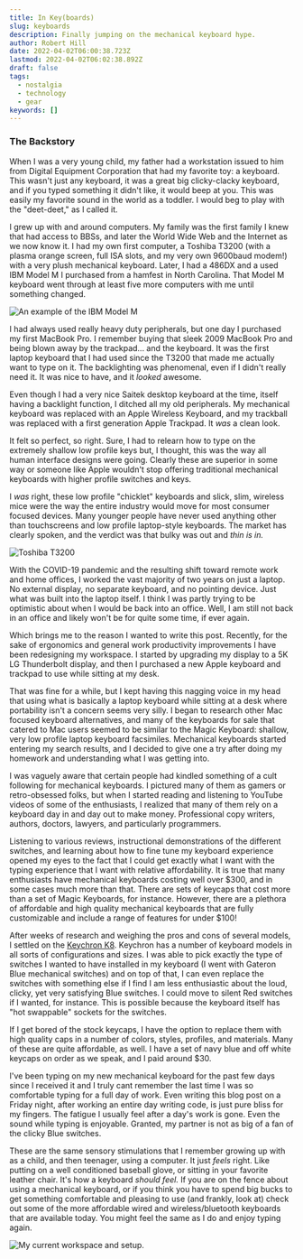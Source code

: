 ```yaml
---
title: In Key(boards)
slug: keyboards
description: Finally jumping on the mechanical keyboard hype.
author: Robert Hill
date: 2022-04-02T06:00:38.723Z
lastmod: 2022-04-02T06:02:38.892Z
draft: false
tags:
  - nostalgia
  - technology
  - gear
keywords: []
---
```


### The Backstory

When I was a very young child, my father had a workstation issued to him from Digital Equipment Corporation that had my favorite toy: a keyboard. This wasn't just any keyboard, it was a great big clicky-clacky keyboard, and if you typed something it didn't like, it would beep at you. This was easily my favorite sound in the world as a toddler. I would beg to play with the "deet-deet," as I called it.

I grew up with and around computers. My family was the first family I knew that had access to BBSs, and later the World Wide Web and the Internet as we now know it. I had my own first computer, a Toshiba T3200 (with a plasma orange screen, full ISA slots, and my very own 9600baud modem!) with a very plush mechanical keyboard. Later, I had a 486DX and a used IBM Model M I purchased from a hamfest in North Carolina. That Model M keyboard went through at least five more computers with me until something changed. 

![An example of the IBM Model M](/images/keyboard/modelm.png)

I had always used really heavy duty peripherals, but one day I purchased my first MacBook Pro. I remember buying that sleek 2009 MacBook Pro and being blown away by the trackpad... and the keyboard. It was the first laptop keyboard that I had used since the T3200 that made me actually want to type on it. The backlighting was phenomenal, even if I didn't really need it. It was nice to have, and it *looked* awesome.

Even though I had a very nice Saitek desktop keyboard at the time, itself having a backlight function, I ditched all my old peripherals. My mechanical keyboard was replaced with an Apple Wireless Keyboard, and my trackball was replaced with a first generation Apple Trackpad. It *was* a clean look.

It felt so perfect, so right. Sure, I had to relearn how to type on the extremely shallow low profile keys but, I thought, this was the way all human interface designs were going. Clearly these are superior in some way or someone like Apple wouldn't stop offering traditional mechanical keyboards with higher profile switches and keys.

I *was* right, these low profile "chicklet" keyboards and slick, slim, wireless mice were the way the entire industry would move for most consumer focused devices. Many younger people have never used anything other than touchscreens and low profile laptop-style keyboards. The market has clearly spoken, and the verdict was that bulky was out and *thin is in.*

![Toshiba T3200](/images/keyboard/t3200.jpg)

With the COVID-19 pandemic and the resulting shift toward remote work and home offices, I worked the vast majority of two years on just a laptop. No external display, no separate keyboard, and no pointing device. Just what was built into the laptop itself. I think I was partly trying to be optimistic about when I would be back into an office. Well, I am still not back in an office and likely won't be for quite some time, if ever again. 

Which brings me to the reason I wanted to write this post. Recently, for the sake of ergonomics and general work productivity improvements I have been redesigning my workspace. I started by upgrading my display to a 5K LG Thunderbolt display, and then I purchased a new Apple keyboard and trackpad to use while sitting at my desk. 

That was fine for a while, but I kept having this nagging voice in my head that using what is basically a laptop keyboard while sitting at a desk where portability isn't a concern seems very silly. I began to research other Mac focused keyboard alternatives, and many of the keyboards for sale that catered to Mac users seemed to be similar to the Magic Keyboard: shallow, very low profile laptop keyboard facsimiles. Mechanical keyboards started entering my search results, and I decided to give one a try after doing my homework and understanding what I was getting into. 

I was vaguely aware that certain people had kindled something of a cult following for mechanical keyboards. I pictured many of them as gamers or retro-obsessed folks, but when I started reading and listening to YouTube videos of some of the enthusiasts, I realized that many of them rely on a keyboard day in and day out to make money. Professional copy writers, authors, doctors, lawyers, and particularly programmers.

Listening to various reviews, instructional demonstrations of the different switches, and learning about how to fine tune my keyboard experience opened my eyes to the fact that I could get exactly what I want with the typing experience that I want with relative affordability. It is true that many enthusiasts have mechanical keyboards costing well over $300, and in some cases much more than that. There are sets of keycaps that cost more than a set of Magic Keyboards, for instance. However, there are a plethora of affordable and high quality mechanical keyboards that are fully customizable and include a range of features for under $100!

After weeks of research and weighing the pros and cons of several models, I settled on the [Keychron K8](https://www.keychron.com/products/keychron-k8-tenkeyless-wireless-mechanical-keyboard). Keychron has a number of keyboard models in all sorts of configurations and sizes. I was able to pick exactly the type of switches I wanted to have installed in my keyboard (I went with Gateron Blue mechanical switches) and on top of that, I can even replace the switches with something else if I find I am less enthusiastic about the loud, clicky, yet very satisfying Blue switches. I could move to silent Red switches if I wanted, for instance. This is possible because the keyboard itself has "hot swappable" sockets for the switches.

If I get bored of the stock keycaps, I have the option to replace them with high quality caps in a number of colors, styles, profiles, and materials. Many of these are quite affordable, as well. I have a set of navy blue and off white keycaps on order as we speak, and I paid around $30.

I've been typing on my new mechanical keyboard for the past few days since I received it and I truly cant remember the last time I was so comfortable typing for a full day of work. Even writing this blog post on a Friday night, after working an entire day writing code, is just pure bliss for my fingers. The fatigue I usually feel after a day's work is gone. Even the sound while typing is enjoyable. Granted, my partner is not as big of a fan of the clicky Blue switches.

These are the same sensory stimulations that I remember growing up with as a child, and then teenager, using a computer. It just *feels* right. Like putting on a well conditioned baseball glove, or sitting in your favorite leather chair. It's how a keyboard *should feel.* If you are on the fence about using a mechanical keyboard, or if you think you have to spend big bucks to get something comfortable and pleasing to use (and frankly, look at) check out some of the more affordable wired and wireless/bluetooth keyboards that are available today. You might feel the same as I do and enjoy typing again.

![My current workspace and setup.](/images/keyboard/currentdesk.jpg)